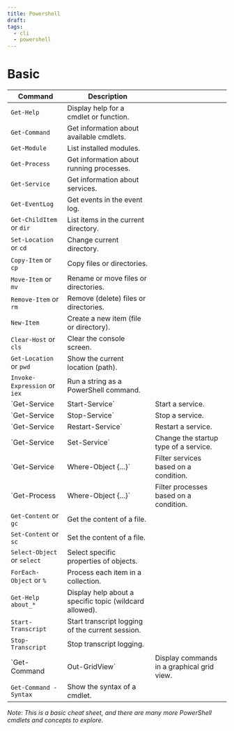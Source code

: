 ```yaml
---
title: Powershell
draft: 
tags:
  - cli
  - powershell
---
```

# Basic
| Command | Description |  |
| ---- | ---- | ---- |
| `Get-Help` | Display help for a cmdlet or function. |  |
| `Get-Command` | Get information about available cmdlets. |  |
| `Get-Module` | List installed modules. |  |
| `Get-Process` | Get information about running processes. |  |
| `Get-Service` | Get information about services. |  |
| `Get-EventLog` | Get events in the event log. |  |
| `Get-ChildItem` or `dir` | List items in the current directory. |  |
| `Set-Location` or `cd` | Change current directory. |  |
| `Copy-Item` or `cp` | Copy files or directories. |  |
| `Move-Item` or `mv` | Rename or move files or directories. |  |
| `Remove-Item` or `rm` | Remove (delete) files or directories. |  |
| `New-Item` | Create a new item (file or directory). |  |
| `Clear-Host` or `cls` | Clear the console screen. |  |
| `Get-Location` or `pwd` | Show the current location (path). |  |
| `Invoke-Expression` or `iex` | Run a string as a PowerShell command. |  |
| `Get-Service | Start-Service` | Start a service. |
| `Get-Service | Stop-Service` | Stop a service. |
| `Get-Service | Restart-Service` | Restart a service. |
| `Get-Service | Set-Service` | Change the startup type of a service. |
| `Get-Service | Where-Object {...}` | Filter services based on a condition. |
| `Get-Process | Where-Object {...}` | Filter processes based on a condition. |
| `Get-Content` or `gc` | Get the content of a file. |  |
| `Set-Content` or `sc` | Set the content of a file. |  |
| `Select-Object` or `select` | Select specific properties of objects. |  |
| `ForEach-Object` or `%` | Process each item in a collection. |  |
| `Get-Help about_*` | Display help about a specific topic (wildcard allowed). |  |
| `Start-Transcript` | Start transcript logging of the current session. |  |
| `Stop-Transcript` | Stop transcript logging. |  |
| `Get-Command | Out-GridView` | Display commands in a graphical grid view. |
| `Get-Command -Syntax` | Show the syntax of a cmdlet. |  |

*Note: This is a basic cheat sheet, and there are many more PowerShell cmdlets and concepts to explore.*
